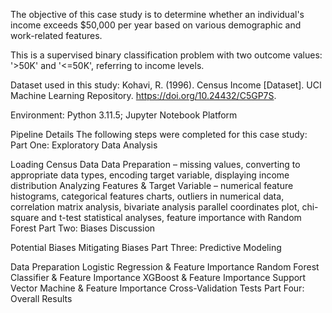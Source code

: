 The objective of this case study is to determine whether an individual's income exceeds $50,000 per year based on various demographic and work-related features.

This is a supervised binary classification problem with two outcome values: '>50K' and '<=50K', referring to income levels.

Dataset used in this study: Kohavi, R. (1996). Census Income [Dataset]. UCI Machine Learning Repository. https://doi.org/10.24432/C5GP7S.

Environment: Python 3.11.5; Jupyter Notebook Platform

Pipeline Details
The following steps were completed for this case study: Part One: Exploratory Data Analysis

Loading Census Data
Data Preparation – missing values, converting to appropriate data types, encoding target variable, displaying income distribution
Analyzing Features & Target Variable – numerical feature histograms, categorical features charts, outliers in numerical data, correlation matrix analysis, bivariate analysis parallel coordinates plot, chi-square and t-test statistical analyses, feature importance with Random Forest
Part Two: Biases Discussion

Potential Biases
Mitigating Biases
Part Three: Predictive Modeling

Data Preparation
Logistic Regression & Feature Importance
Random Forest Classifier & Feature Importance
XGBoost & Feature Importance
Support Vector Machine & Feature Importance
Cross-Validation Tests
Part Four: Overall Results

